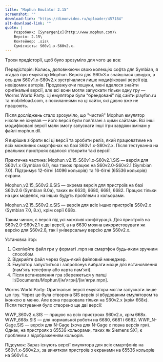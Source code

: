 ```yaml
---
title: "Mophun Emulator 2.15"
screenshot: ""
download-link: "https://dimonvideo.ru/uploader/457184"
alt-download-link: ""
quote: |
    Розробник: [Synergenix](http://www.mophun.com)\
    Версія: 2.15\
    Контейнер: .sis\
    Сумісність: S60v1.x-S60v2.x.
---
```


Трохи предісторії, щоб було зрозуміло для чого це все:

Передісторія:
Колись, доповнюючи свою колекцію софта для Symbian, я згадав про емулятор Mophun. Версія для S60v3.x знайшлася швидко, а ось для S60v1.x-S60v2.x зустрічалися лише модифіковані версії від невідомих авторів. Продовжуючи пошуки, мені вдалося знайти оригінальні версії, але всі вони могли запускати тільки одну гру — Worms World Party. Ці емулятори були "брендовані" під сайти playfon.ru та mobileload.com, з посиланнями на ці сайти, які давно вже не працюють.

Після досліджень стало зрозуміло, що "чистий" Mophun емулятор ніколи не існував — його версії були пов'язані з цими сайтами. Всі інші модифіковані версії мали змогу запускати інші ігри завдяки змінам у файлі mophun.dll.

Я вирішив зібрати всі ці версії та зробити реліз, який працюватиме на всіх можливих смартфонах на базі S60v1.x-S60v2.x. Після тестування на реальних пристроях вдалося створити такі версії:

Практична частина:
Mophun_v2.15_S60v1.x-S60v2.1.SIS — версія для S60v1.x (Symbian 6.1), яка також працює на S60v2.0-S60v2.1 (Symbian 7.0). Підтримує 12-бітні (4096 кольорів) та 16-бітні (65536 кольорів) екрани.

Mophun_v2.15_S60v2.6.SIS — окрема версія для пристроїв на базі S60v2.6 (Symbian 8.0a), таких як 6630, 6680, 6681, 6682. Працює тільки на цих моделях, на інших будуть проблеми з кольорами.

Mophun_v2.15_S60v2.x.SIS — версія для всіх інших пристроїв S60v2.x (Symbian 7.0, 8.x), крім серії 668x.

Таким чином, є версії під усі можливі конфігурації. Для пристроїв на S60v2.0-S60v2.1 є дві версії, а на 6630 можна використовувати як версію для S60v2.6, так і універсальну версію для S60v2.x.

Установка ігор:
1. Скопіюйте файл гри у форматі .mpn на смартфон будь-яким зручним способом.
2. Відкрийте файл через будь-який файловий менеджер.
3. Емулятор запуститься і запропонує вибрати місце для встановлення (пам'ять телефону або карта пам'яті).
4. Після встановлення гра збережеться у папці !:/Documents/Mophun/[ім'ягри]/[ім'ягри.mpn].

Worms World Party:
Оригінальні версії емулятора могли запускати лише цю гру. Через це була створена SIS версія зі вбудованим емулятором та іконкою в меню. Але вона працювала тільки на S60v2.x (крім 668x). Після тестування було створено ще дві версії:

WWP_S60v2.x.SIS — працює на всіх пристроях S60v2.x, крім 668x.
WWP_668x.SIS — для нормальної роботи на 6680, 6681 і 6682.
WWP_N-Gage.SIS — версія для N-Gage (хоча для N-Gage є повна версія гри).
Однак, на пристроях з 65536 кольорами, таких як Siemens SX1, є проблеми з відображенням кольорів.

Підсумок:
Зараз існують версії емулятора для всіх смартфонів на S60v1.x-S60v2.x, за винятком пристроїв з екранами на 65536 кольорів на S60v1.x.